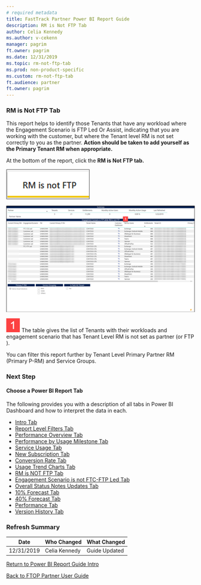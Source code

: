 ```yaml
---
# required metadata
title: FastTrack Partner Power BI Report Guide
description: RM is Not FTP Tab
author: Celia Kennedy
ms.author: v-cekenn
manager: pagrim
ft.owner: pagrim
ms.date: 12/31/2019
ms.topic: rm-not-ftp-tab
ms.prod: non-product-specific
ms.custom: rm-not-ftp-tab
ft.audience: partner
ft.owner: pagrim
---
```


### RM is Not FTP Tab

This report helps to identify those Tenants that have any workload where the Engagement Scenario is FTP Led Or Assist, indicating that you are working with the customer, but where the Tenant level RM is not set correctly to you as the partner. **Action should be taken to add yourself as the Primary Tenant RM when appropriate.**

At the bottom of the report, click the **RM is Not FTP tab.**

![rm-is-not-ftp-tab.png](media/rm-is-not-ftp-tab.png "RM is not FTP Tab")

![summary-report-e.png](media/summary-report-e.png "Summary Report")

![one.png](media/one.png "One") The table gives the list of Tenants with their workloads and engagement scenario that has Tenant Level RM is not set as partner (or FTP <Partner>).

You can filter this report further by Tenant Level Primary Partner RM (Primary P-RM) and Service Groups.

### Next Step

#### Choose a Power BI Report Tab

The following provides you with a description of all tabs in Power BI Dashboard and how to interpret the data in each.

- [Intro Tab](intro-tab.md)
- [Report Level Filters Tab](report-level-filters-tab.md)
- [Performance Overview Tab](performance-overview-tab.md)
- [Performance by Usage Milestone Tab](performance-by-usage-milestone-tab.md)
- [Service Usage Tab](service-usage-tab.md)
- [New Subscription Tab](new-subscription-tab.md)
- [Conversion Rate Tab](conversion-rate-tab.md)
- [Usage Trend Charts Tab](usage-trend-charts-tab.md)
- [RM is NOT FTP Tab](rm-not-ftp-tab.md)
- [Engagement Scenario is not FTC-FTP Led Tab](engagement-scenario-not-ftc-ftp-led-tab.md)
- [Overall Status Notes Updates Tab](overall-status-notes-updates-tab.md)
- [10% Forecast Tab](10-percent-forecast-tab.md)
- [40% Forecast Tab](40-percent-forecast-tab.md)
- [Performance Tab](performance-tab.md)
- [Version History Tab](version-history-tab.md)
  
### Refresh Summary

|Date|Who Changed|What Changed|
|---------|---------------|----------------------------|
|12/31/2019| Celia Kennedy| Guide Updated|

[Return to Power BI Report Guide Intro](index.md)

[Back to FTOP Partner User Guide](https://partner-docs.microsoft.com/partner-site/ftop-partner-user-guide/index.html)
